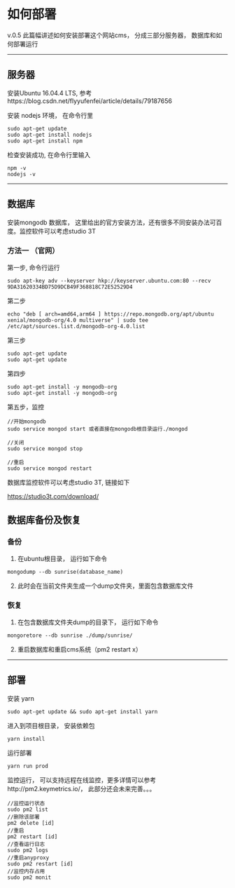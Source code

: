 # 如何部署

v.0.5
此篇幅讲述如何安装部署这个网站cms， 分成三部分服务器， 数据库和如何部署运行

-----



## 服务器

安装Ubuntu 16.04.4 LTS, 参考https://blog.csdn.net/flyyufenfei/article/details/79187656

安装 nodejs 环境， 在命令行里

```
sudo apt-get update
sudo apt-get install nodejs
sudo apt-get install npm
```

检查安装成功, 在命令行里输入

``` 
npm -v
nodejs -v
```



___



## 数据库

安装mongodb 数据库， 这里给出的官方安装方法，还有很多不同安装办法可百度。监控软件可以考虑studio 3T

### 方法一 （官网）

第一步, 命令行运行

```
sudo apt-key adv --keyserver hkp://keyserver.ubuntu.com:80 --recv 9DA31620334BD75D9DCB49F368818C72E52529D4
```



第二步

```
echo "deb [ arch=amd64,arm64 ] https://repo.mongodb.org/apt/ubuntu xenial/mongodb-org/4.0 multiverse" | sudo tee /etc/apt/sources.list.d/mongodb-org-4.0.list
```



第三步

``` 
sudo apt-get update
sudo apt-get update
```



第四步

``` 
sudo apt-get install -y mongodb-org
sudo apt-get install -y mongodb-org
```



第五步，监控

```
//开始mongodb
sudo service mongod start 或者直接在mongodb根目录运行./mongod

//关闭
sudo service mongod stop

//重启
sudo service mongod restart
```

数据库监控软件可以考虑studio 3T, 链接如下

https://studio3t.com/download/



## 数据库备份及恢复

### 备份

1. 在ubuntu根目录， 运行如下命令

```
mongodump --db sunrise(database_name)
```

2. 此时会在当前文件夹生成一个dump文件夹，里面包含数据库文件



### 恢复

1. 在包含数据库文件夹dump的目录下， 运行如下命令

```
mongoretore --db sunrise ./dump/sunrise/
```

2. 重启数据库和重启cms系统（pm2 restart x）



___



## 部署

安装 yarn

``` 
sudo apt-get update && sudo apt-get install yarn
```

进入到项目根目录， 安装依赖包

```
yarn install
```

运行部署

````
yarn run prod
````

监控运行， 可以支持远程在线监控，更多详情可以参考http://pm2.keymetrics.io/， 此部分还会未来完善。。。

```
//监控运行状态
sudo pm2 list
//删除该部署
pm2 delete [id]
//重启
pm2 restart [id]
//查看运行日志
sudo pm2 logs 
//重启anyproxy
sudo pm2 restart [id]
//监控内存占用
sudo pm2 monit
```



